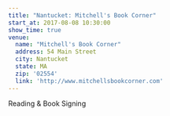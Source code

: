 ```yaml
---
title: "Nantucket: Mitchell's Book Corner"
start_at: 2017-08-08 10:30:00
show_time: true
venue:
  name: "Mitchell's Book Corner"
  address: 54 Main Street
  city: Nantucket
  state: MA
  zip: '02554'
  link: 'http://www.mitchellsbookcorner.com'
---
```



Reading & Book Signing